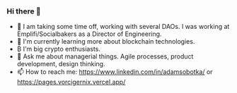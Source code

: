 ### Hi there 👋

- 🔭 I am taking some time off, working with several DAOs. I was working at Emplifi/Socialbakers as a Director of Engineering. 
- 🌱 I'm currently learning more about blockchain technologies.
- ₿ I'm big crypto enthusiasts.
- 💬 Ask me about managerial things. Agile processes, product development, design thinking.
- 📫 How to reach me: https://www.linkedin.com/in/adamsobotka/ or https://pages.vorcigernix.vercel.app/

